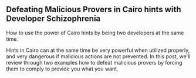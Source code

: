 ## Defeating Malicious Provers in Cairo hints with Developer Schizophrenia 

How to use the power of Cairo hints by being two developers at the same time. 

Hints in Cairo can at the same time be very powerful when utilized properly, and very dangerous if malicious actions are not prevented. In this post, we'll review through two examples how to defeat malicious provers by forcing them to comply to provide you what you want. 

